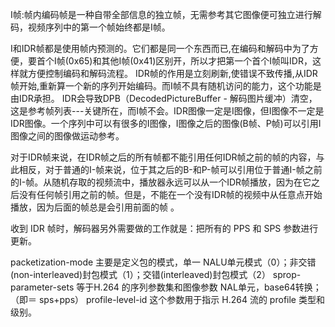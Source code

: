 I帧:帧内编码帧是一种自带全部信息的独立帧，无需参考其它图像便可独立进行解码，视频序列中的第一个帧始终都是I帧。 

I和IDR帧都是使用帧内预测的。它们都是同一个东西而已,在编码和解码中为了方便，要首个I帧(0x65)和其他I帧(0x41)区别开，所以才把第一个首个I帧叫IDR，这样就方便控制编码和解码流程。 IDR帧的作用是立刻刷新,使错误不致传播,从IDR帧开始,重新算一个新的序列开始编码。而I帧不具有随机访问的能力，这个功能是由IDR承担。 IDR会导致DPB（DecodedPictureBuffer - 解码图片缓冲）清空，这是参考帧列表---关键所在，而I帧不会。IDR图像一定是I图像，但I图像不一定是IDR图像。一个序列中可以有很多的I图像，I图像之后的图像(B帧、P帧)可以引用I图像之间的图像做运动参考。

对于IDR帧来说，在IDR帧之后的所有帧都不能引用任何IDR帧之前的帧的内容，与此相反，对于普通的I-帧来说，位于其之后的B-和P-帧可以引用位于普通I-帧之前的I-帧。从随机存取的视频流中，播放器永远可以从一个IDR帧播放，因为在它之后没有任何帧引用之前的帧。但是，不能在一个没有IDR帧的视频中从任意点开始播放，因为后面的帧总是会引用前面的帧 。

收到 IDR 帧时，解码器另外需要做的工作就是：把所有的 PPS 和 SPS 参数进行更新。


packetization-mode 主要是定义包的模式，单一 NALU单元模式（0）；非交错(non-interleaved)封包模式（1）；交错(interleaved)封包模式（2）
sprop-parameter-sets 等于H.264 的序列参数集和图像参数 NAL单元，base64转换；（即＝ sps+pps）
profile-level-id 这个参数用于指示 H.264 流的 profile 类型和级别。